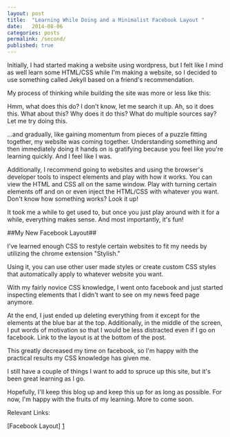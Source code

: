 ```yaml
---
layout: post
title:  "Learning While Doing and a Minimalist Facebook Layout "
date:   2014-08-06
categories: posts 
permalink: /second/
published: true
---
```


Initially, I had started making a website using wordpress, but I felt like I mind as well learn some HTML/CSS while I'm making a website, so I decided to use something called Jekyll based on a friend's recommendation. 

My process of thinking while building the site was more or less like this: 

Hmm, what does this do? I don't know, let me search it up. Ah, so it does this. What about this? Why does it do this? What do multiple sources say? 
Let me try doing this. 

...and gradually, like gaining momentum from pieces of a puzzle fitting together, my website was coming together. Understanding something and then immediately doing it hands on is gratifying because you feel like you're learning quickly. And I feel like I was. 

Additionally, I recommend going to websites and using the browser's developer tools to inspect elements and play with how it works. You can view the HTML and CSS all on the same window. Play with turning certain elements off and on or even inject the HTML/CSS with whatever you want. Don't know how something works? Look it up! 

It took me a while to get used to, but once you just play around with it for a while, everything makes sense. And most importantly, it's fun!  

##My New Facebook Layout##

I've learned enough CSS to restyle certain websites to fit my needs by utilizing the chrome extension "Stylish."

Using it, you can use other user made styles or create custom CSS styles that automatically apply to whatever website you want. 

With my fairly novice CSS knowledge, I went onto facebook and just started inspecting elements that I didn't want to see on my news feed page anymore. 

At the end, I just ended up deleting everything from it except for the elements at the blue bar at the top. Additionally, in the middle of the screen, I put words of motivation so that I would be less distracted even if I go on facebook. Link to the layout is at the bottom of the post. 

This greatly decreased my time on facebook, so I'm happy with the practical results my CSS knowledge has given me. 

I still have a couple of things I want to add to spruce up this site, but it's been great learning as I go. 

Hopefully, I'll keep this blog up and keep this up for as long as possible. For now, I'm happy with the fruits of my learning. More to come soon. 

Relevant Links: 

[Facebook Layout] [1]

[1]: https://userstyles.org/styles/104007/facebook-minimal-distraction-layout